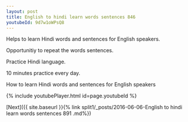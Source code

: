 ```yaml
---
layout: post
title: English to hindi learn words sentences 846 
youtubeId: 9d7w1oWPsQ8
---
```

 
 
Helps to learn Hindi words and sentences for English speakers.

Opportunitiy to repeat the words sentences. 

Practice Hindi language. 
 
10 minutes practice every day. 
 
How to learn Hindi words and sentences for English speakers 
 
{% include youtubePlayer.html id=page.youtubeId %}
 
 
[Next]({{ site.baseurl }}{% link  split1/_posts/2016-06-06-English to hindi learn words sentences 891 .md%})
 
